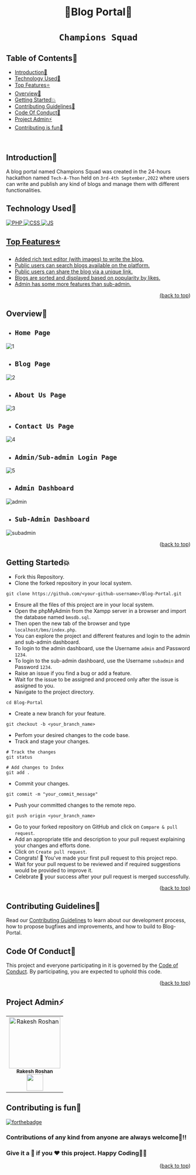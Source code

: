 # <p align="center">🌟Blog Portal🌟</p>

# <p align="center">`Champions Squad`</p>

<!-- --------------------------------------------------------------------------------------------------------------------------------------------------------- -->

<div id="top"></div>

<h2>Table of Contents🧾</h2>

- [Introduction📌](#introduction)
- [Technology Used🚀](#technology-used)
- [Top Features⭐](#top-features)
- [Overview💫](#overview)
- [Getting Started💥](#getting-started)
- [Contributing Guidelines📑](#contributing-guidelines)
- [Code Of Conduct📑](#code-of-conduct)
- [Project Admin⚡](#project-admin)
- [Contributing is fun🧡](#contributing-is-fun)
<br>

<!-- --------------------------------------------------------------------------------------------------------------------------------------------------------- -->

<h2>Introduction📌</h2>

A blog portal named Champions Squad was created in the 24-hours hackathon named `Tech-A-Thon` held on `3rd-4th September,2022` where users can write and publish any kind of blogs and manage them with different functionalities.

<!-- --------------------------------------------------------------------------------------------------------------------------------------------------------- -->

<h2>Technology Used🚀</h2>

<p>
  <a href="https://www.w3schools.com/php/"> <img src="https://img.icons8.com/dusk/70/000000/php-logo.png" alt="PHP" />
  <a href="https://www.w3schools.com/css/"> <img src="https://img.icons8.com/color/70/000000/css3.png" alt="CSS" />
  <a href="https://www.w3schools.com/js/"> <img src="https://img.icons8.com/color/70/000000/javascript--v1.png" alt="JS" />
</p>

<!-- --------------------------------------------------------------------------------------------------------------------------------------------------------- -->

<h2>Top Features⭐</h2>

- Added rich text editor (with images) to write the blog.
- Public users can search blogs available on the platform.
- Public users can share the blog via a unique link.
- Blogs are sorted and displayed based on popularity by likes.
- Admin has some more features than sub-admin.

<p align="right">(<a href="#top">back to top</a>)</p>

<!-- --------------------------------------------------------------------------------------------------------------------------------------------------------- -->

<h2>Overview💫</h2>

- ## `Home Page`
![1](https://user-images.githubusercontent.com/73993775/188495904-1b898f45-5bb3-439a-a2df-5f1e047d0415.jpg)
- ## `Blog Page`
![2](https://user-images.githubusercontent.com/73993775/188495911-4e956bc5-7eb5-47ad-bfd5-37dd0d1b885b.jpg)
- ## `About Us Page`
![3](https://user-images.githubusercontent.com/73993775/188495923-15bc4279-4e26-414b-bf02-37ec98cee9ad.jpg)
- ## `Contact Us Page`
![4](https://user-images.githubusercontent.com/73993775/188496050-2abc581f-f12b-4b0e-80a8-e6851ad4a0f6.jpg)
- ## `Admin/Sub-admin Login Page`
![5](https://user-images.githubusercontent.com/73993775/188496197-346b0acd-80ba-4e83-a052-a69ba090e8f4.jpg)
- ## `Admin Dashboard`
![admin](https://user-images.githubusercontent.com/73993775/188496247-aa8e99e2-6756-4b8b-bd52-a0eeea2202fb.jpg)
- ## `Sub-Admin Dashboard`
![subadmin](https://user-images.githubusercontent.com/73993775/188496288-ba1119ae-e837-4bd6-ad5e-c668617e1cde.jpg)

<p align="right">(<a href="#top">back to top</a>)</p>

<!-- --------------------------------------------------------------------------------------------------------------------------------------------------------- -->
    
<h2>Getting Started💥</h2>

- Fork this Repository.
- Clone the forked repository in your local system.
```
git clone https://github.com/<your-github-username>/Blog-Portal.git
```
- Ensure all the files of this project are in your local system.
- Open the phpMyAdmin from the Xampp server in a browser and import the database named `bmsdb.sql`.
- Then open the new tab of the browser and type `localhost/bms/index.php`.
- You can explore the project and different features and login to the admin and sub-admin dashboard.
- To login to the admin dashboard, use the Username `admin` and Password `1234`.
- To login to the sub-admin dashboard, use the Username `subadmin` and Password `1234`.
- Raise an issue if you find a bug or add a feature.
- Wait for the issue to be assigned and proceed only after the issue is assigned to you.
- Navigate to the project directory.
```
cd Blog-Portal
```
- Create a new branch for your feature.
```
git checkout -b <your_branch_name>
```
- Perfom your desired changes to the code base.
- Track and stage your changes.
```
# Track the changes
git status

# Add changes to Index
git add .
```
- Commit your changes.
```
git commit -m "your_commit_message"
```
- Push your committed changes to the remote repo.
```
git push origin <your_branch_name>
```
- Go to your forked repository on GitHub and click on `Compare & pull request`.
- Add an appropriate title and description to your pull request explaining your changes and efforts done.
- Click on `Create pull request`.
- Congrats! 🥳 You've made your first pull request to this project repo.
- Wait for your pull request to be reviewed and if required suggestions would be provided to improve it.
- Celebrate 🥳 your success after your pull request is merged successfully.

<p align="right">(<a href="#top">back to top</a>)</p>

<!-- --------------------------------------------------------------------------------------------------------------------------------------------------------- -->

<h2>Contributing Guidelines📑</h2>

Read our [Contributing Guidelines](https://github.com/Rakesh9100/Blog-Portal/blob/main/.github/CONTRIBUTING_GUIDELINES.md) to learn about our development process, how to propose bugfixes and improvements, and how to build to Blog-Portal.

<!-- --------------------------------------------------------------------------------------------------------------------------------------------------------- -->

<h2>Code Of Conduct📑</h2>

This project and everyone participating in it is governed by the [Code of Conduct](https://github.com/Rakesh9100/Blog-Portal/blob/main/.github/CODE_OF_CONDUCT.md). By participating, you are expected to uphold this code.

<p align="right">(<a href="#top">back to top</a>)</p>

<!-- --------------------------------------------------------------------------------------------------------------------------------------------------------- -->
    
<h2>Project Admin⚡</h2>

<table>
<tr>
<td align="center">
<a href="https://github.com/Rakesh9100/"><img src="https://avatars.githubusercontent.com/u/73993775?v=4" height="140px" width="140px" alt="Rakesh Roshan"></a><br><sub><b>Rakesh Roshan</b><br><a href="https://www.linkedin.com/in/rakesh-roshan-9100/"><img src="https://github-production-user-asset-6210df.s3.amazonaws.com/73993775/278833250-adb040ea-e3ef-446e-bcd4-3e8d7d4c0176.png" width="45px" height="45px"></a></sub>
</td>
</tr>
</table>

<!-- --------------------------------------------------------------------------------------------------------------------------------------------------------- -->
    
<h2>Contributing is fun🧡</h2>

[![forthebadge](https://forthebadge.com/images/badges/built-with-love.svg)](https://forthebadge.com)
<h3>Contributions of any kind from anyone are always welcome🌟!!</h3>
<h3>Give it a 🌟 if you ❤ this project. Happy Coding👨‍💻</h3>

<p align="right">(<a href="#top">back to top</a>)</p>

